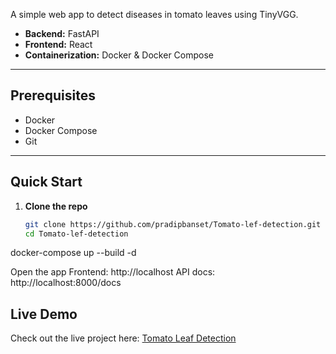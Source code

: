 A simple web app to detect diseases in tomato leaves using TinyVGG.  
- **Backend:** FastAPI  
- **Frontend:** React  
- **Containerization:** Docker & Docker Compose  

---

## Prerequisites

- Docker  
- Docker Compose  
- Git  

---

## Quick Start

1. **Clone the repo**  
   ```bash
   git clone https://github.com/pradipbanset/Tomato-lef-detection.git
   cd Tomato-lef-detection

docker-compose up --build -d


Open the app
Frontend: http://localhost
API docs: http://localhost:8000/docs

## Live Demo

Check out the live project here: [Tomato Leaf Detection](https://tomato-lef-detection.vercel.app)
